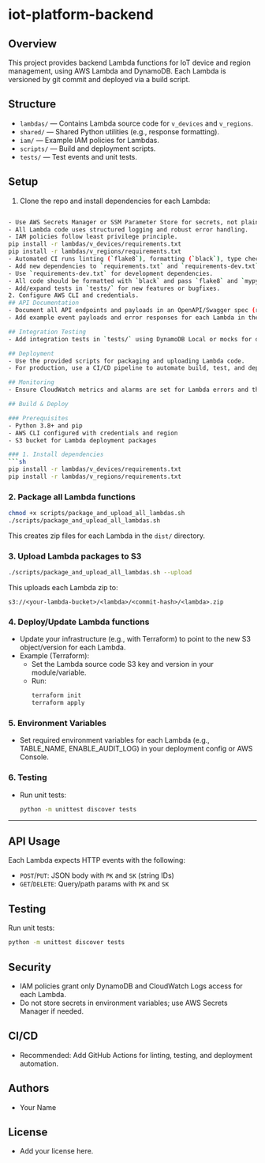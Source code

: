 

# iot-platform-backend

## Overview
This project provides backend Lambda functions for IoT device and region management, using AWS Lambda and DynamoDB. Each Lambda is versioned by git commit and deployed via a build script.

## Structure
- `lambdas/` — Contains Lambda source code for `v_devices` and `v_regions`.
- `shared/` — Shared Python utilities (e.g., response formatting).
- `iam/` — Example IAM policies for Lambdas.
- `scripts/` — Build and deployment scripts.
- `tests/` — Test events and unit tests.

## Setup
1. Clone the repo and install dependencies for each Lambda:
  ```sh

- Use AWS Secrets Manager or SSM Parameter Store for secrets, not plain environment variables.
- All Lambda code uses structured logging and robust error handling.
- IAM policies follow least privilege principle.
  pip install -r lambdas/v_devices/requirements.txt
  pip install -r lambdas/v_regions/requirements.txt
- Automated CI runs linting (`flake8`), formatting (`black`), type checking (`mypy`), and tests (`pytest`).
- Add new dependencies to `requirements.txt` and `requirements-dev.txt`.
- Use `requirements-dev.txt` for development dependencies.
- All code should be formatted with `black` and pass `flake8` and `mypy`.
- Add/expand tests in `tests/` for new features or bugfixes.
2. Configure AWS CLI and credentials.
## API Documentation
- Document all API endpoints and payloads in an OpenAPI/Swagger spec (recommended: `openapi.yaml`).
- Add example event payloads and error responses for each Lambda in the docs.

## Integration Testing
- Add integration tests in `tests/` using DynamoDB Local or mocks for database calls.

## Deployment
- Use the provided scripts for packaging and uploading Lambda code.
- For production, use a CI/CD pipeline to automate build, test, and deploy steps.

## Monitoring
- Ensure CloudWatch metrics and alarms are set for Lambda errors and throttles.

## Build & Deploy

### Prerequisites
- Python 3.8+ and pip
- AWS CLI configured with credentials and region
- S3 bucket for Lambda deployment packages

### 1. Install dependencies
```sh
pip install -r lambdas/v_devices/requirements.txt
pip install -r lambdas/v_regions/requirements.txt
```

### 2. Package all Lambda functions
```sh
chmod +x scripts/package_and_upload_all_lambdas.sh
./scripts/package_and_upload_all_lambdas.sh
```
This creates zip files for each Lambda in the `dist/` directory.

### 3. Upload Lambda packages to S3
```sh
./scripts/package_and_upload_all_lambdas.sh --upload
```
This uploads each Lambda zip to:
```
s3://<your-lambda-bucket>/<lambda>/<commit-hash>/<lambda>.zip
```

### 4. Deploy/Update Lambda functions
- Update your infrastructure (e.g., with Terraform) to point to the new S3 object/version for each Lambda.
- Example (Terraform):
  - Set the Lambda source code S3 key and version in your module/variable.
  - Run:
    ```sh
    terraform init
    terraform apply
    ```

### 5. Environment Variables
- Set required environment variables for each Lambda (e.g., TABLE_NAME, ENABLE_AUDIT_LOG) in your deployment config or AWS Console.

### 6. Testing
- Run unit tests:
  ```sh
  python -m unittest discover tests
  ```

---

## API Usage
Each Lambda expects HTTP events with the following:
- `POST`/`PUT`: JSON body with `PK` and `SK` (string IDs)
- `GET`/`DELETE`: Query/path params with `PK` and `SK`

## Testing
Run unit tests:
```sh
python -m unittest discover tests
```

## Security
- IAM policies grant only DynamoDB and CloudWatch Logs access for each Lambda.
- Do not store secrets in environment variables; use AWS Secrets Manager if needed.

## CI/CD
- Recommended: Add GitHub Actions for linting, testing, and deployment automation.

## Authors
- Your Name

## License
- Add your license here.
